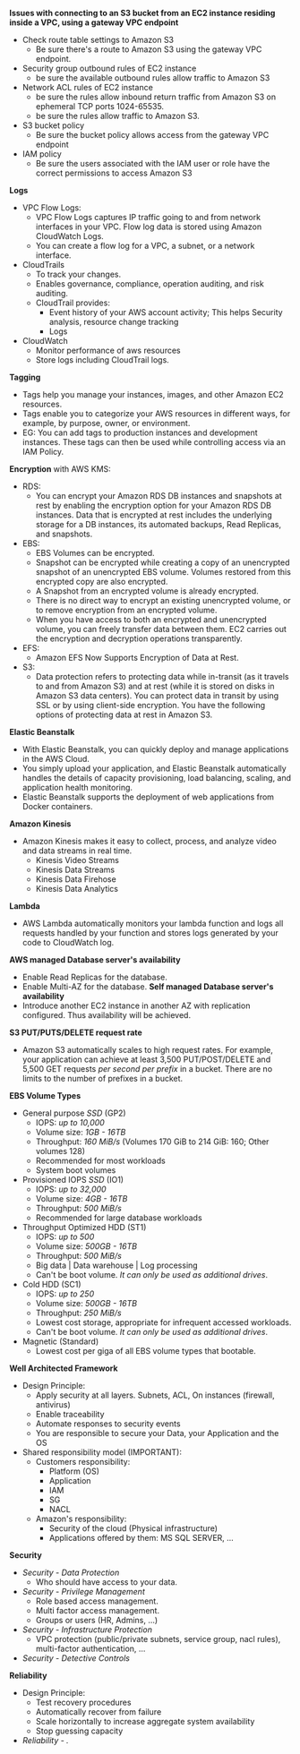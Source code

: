 **Issues with connecting to an S3 bucket from an EC2 instance residing inside a VPC, using a gateway VPC endpoint**
- Check route table settings to Amazon S3
    - Be sure there's a route to Amazon S3 using the gateway VPC endpoint.
- Security group outbound rules of EC2 instance
    - be sure the available outbound rules allow traffic to Amazon S3
- Network ACL rules of EC2 instance
    - be sure the rules allow inbound return traffic from Amazon S3 on ephemeral TCP ports 1024-65535.
    - be sure the rules allow traffic to Amazon S3.
- S3 bucket policy
    - Be sure the bucket policy allows access from the gateway VPC endpoint
- IAM policy
    - Be sure the users associated with the IAM user or role have the correct permissions to access Amazon S3

**Logs**
- VPC Flow Logs:
    - VPC Flow Logs captures IP traffic going to and from network interfaces in your VPC. Flow log data is stored using Amazon CloudWatch Logs.
    - You can create a flow log for a VPC, a subnet, or a network interface.
- CloudTrails
    - To track your changes.
    - Enables governance, compliance, operation auditing, and risk auditing.
    - CloudTrail provides:
        - Event history of your AWS account activity; This helps Security analysis, resource change tracking
        - Logs
- CloudWatch
    - Monitor performance of aws resources
    - Store logs including CloudTrail logs.


**Tagging**
- Tags help you manage your instances, images, and other Amazon EC2 resources.
- Tags enable you to categorize your AWS resources in different ways, for example, by purpose, owner, or environment.
- EG: You can add tags to production instances and development instances. These tags can then be used while controlling access via an IAM Policy.


**Encryption** with AWS KMS:
- RDS:
    - You can encrypt your Amazon RDS DB instances and snapshots at rest by enabling the encryption option for your Amazon RDS DB instances. Data that is encrypted at rest includes the underlying storage for a DB instances, its automated backups, Read Replicas, and snapshots.
- EBS:
    - EBS Volumes can be encrypted.
    - Snapshot can be encrypted while creating a copy of an unencrypted snapshot of an unencrypted EBS volume. Volumes restored from this encrypted copy are also encrypted.
    - A Snapshot from an encrypted volume is already encrypted.
    * There is no direct way to encrypt an existing unencrypted volume, or to remove encryption from an encrypted volume.
    - When you have access to both an encrypted and unencrypted volume, you can freely transfer data between them. EC2 carries out the encryption and decryption operations transparently.
- EFS:
    - Amazon EFS Now Supports Encryption of Data at Rest.
- S3:
    - Data protection refers to protecting data while in-transit (as it travels to and from Amazon S3) and at rest (while it is stored on disks in Amazon S3 data centers). You can protect data in transit by using SSL or by using client-side encryption. You have the following options of protecting data at rest in Amazon S3.


**Elastic Beanstalk**
- With Elastic Beanstalk, you can quickly deploy and manage applications in the AWS Cloud.
- You simply upload your application, and Elastic Beanstalk automatically handles the details of capacity provisioning, load balancing, scaling, and application health monitoring.
- Elastic Beanstalk supports the deployment of web applications from Docker containers.


**Amazon Kinesis**
- Amazon Kinesis makes it easy to collect, process, and analyze video and data streams in real time.
    - Kinesis Video Streams
    - Kinesis Data Streams
    - Kinesis Data Firehose
    - Kinesis Data Analytics


**Lambda**
- AWS Lambda automatically monitors your lambda function and logs all requests handled by your function and stores logs generated by your code to CloudWatch log.


**AWS managed Database server's availability**
- Enable Read Replicas for the database.
- Enable Multi-AZ for the database.
**Self managed Database server's availability**
- Introduce another EC2 instance in another AZ with replication configured. Thus availability will be achieved.


**S3 PUT/PUTS/DELETE request rate**
- Amazon S3 automatically scales to high request rates. For example, your application can achieve at least 3,500 PUT/POST/DELETE and 5,500 GET requests _per second per prefix_ in a bucket. There are no limits to the number of prefixes in a bucket.


**EBS Volume Types**
- General purpose *SSD* (GP2)
    - IOPS:         _up to 10,000_
    - Volume size:  _1GB - 16TB_
    - Throughput:   _160 MiB/s_ (Volumes 170 GiB to 214 GiB: 160; Other volumes 128)
    - Recommended for most workloads
    - System boot volumes
- Provisioned IOPS *SSD* (IO1)
    - IOPS:         _up to 32,000_
    - Volume size:  _4GB - 16TB_
    - Throughput:   _500 MiB/s_
    - Recommended for large database workloads
- Throughput Optimized HDD (ST1)
    - IOPS:         _up to 500_
    - Volume size:  _500GB - 16TB_
    - Throughput:   _500 MiB/s_
    - Big data | Data warehouse | Log processing
    - Can't be boot volume. _It can only be used as additional drives_.
- Cold HDD (SC1)
    - IOPS:         _up to 250_
    - Volume size:  _500GB - 16TB_
    - Throughput:   _250 MiB/s_
    - Lowest cost storage, appropriate for infrequent accessed workloads.
    - Can't be boot volume. _It can only be used as additional drives_.
- Magnetic (Standard)
    - Lowest cost per giga of all EBS volume types that bootable.


**Well Architected Framework**
- Design Principle:
    - Apply security at all layers. Subnets, ACL, On instances (firewall, antivirus)
    - Enable traceability
    - Automate responses to security events
    - You are responsible to secure your Data, your Application and the OS
- Shared responsibility model (IMPORTANT):
    - Customers responsibility:
        - Platform (OS)
        - Application
        - IAM
        - SG
        - NACL
    - Amazon's responsibility:
        - Security of the cloud (Physical infrastructure)
        - Applications offered by them: MS SQL SERVER, ...

**Security**
- *Security - Data Protection*
    - Who should have access to your data.
- *Security - Privilege Management*
    - Role based access management.
    - Multi factor access management.
    - Groups or users (HR, Admins, ...)
- *Security - Infrastructure Protection*
    - VPC protection (public/private subnets, service group, nacl rules), multi-factor authentication, ...
- *Security - Detective Controls*

**Reliability**
- Design Principle:
    - Test recovery procedures
    - Automatically recover from failure
    - Scale horizontally to increase aggregate system availability
    - Stop guessing capacity
- *Reliability - .*
